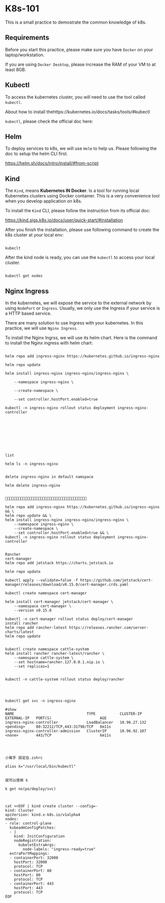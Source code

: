 # K8s-101



This is a small practice to demostrate the common knowledge of k8s.



## Requirements



Before you start this practice, please make sure you have `Docker` on your laptop/workstation.

If you are using `Docker Desktop`, please increase the RAM of your VM to at least 8GB.





## Kubectl



To access the kubernetes cluster, you will need to use the tool called `kubectl`.

About how to install thehttps://kubernetes.io/docs/tasks/tools/#kubectl

 `kubectl`, please check the official doc here:





## Helm



To deploy services to k8s, we will use `Helm` to help us. Please following the doc to setup the helm CLI first.

https://helm.sh/docs/intro/install/#from-script





## Kind



The `Kind`, means **Kubernetes IN Docker**. Is a tool for running local Kubernetes clusters using Docker container. This is a very convenience tool when you develop application on k8s.



To install the `Kind` CLI, please follow the instruction from its official doc:

https://kind.sigs.k8s.io/docs/user/quick-start/#installation



After you finish the installation, please use following command to create the k8s cluster at your local env:

```shell

kubeclt 

```



After the kind node is ready, you can use the `kubectl` to access your local cluster.

```shell

kubectl get nodes

```



## Nginx Ingress



In the kubernetes, we will expose the service to the external network by using `NodePort` or `Ingress`. Usually, we only use the Ingress if your service is a HTTP based service.

There are many solution to use Ingress with your kubernetes. In this practice, we will use `Nginx Ingress`.



To install the Nginx Ingrss, we will use its helm chart. Here is the command to install the Nginx ingress with helm chart:

```shell

helm repo add ingress-nginx https://kubernetes.github.io/ingress-nginx

helm repo update

helm install ingress-nginx ingress-nginx/ingress-nginx \

    --namespace ingress-nginx \

    --create-namespace \

    --set controller.hostPort.enabled=true

kubectl -n ingress-nginx rollout status deployment ingress-nginx-controller









list 

helm ls -n ingress-nginx


delete ingress-nginx in default namspace

helm delete ingress-nginx


🥰🥰🥰🥰🥰🥰🥰🥰🥰🥰🥰🥰🥰🥰🥰🥰🥰🥰🥰🥰🥰🥰🥰🥰🥰🥰🥰🥰🥰🥰🥰🥰🥰🥰🥰🥰🥰

helm repo add ingress-nginx https://kubernetes.github.io/ingress-nginx && \
helm repo update && \
helm install ingress-nginx ingress-nginx/ingress-nginx \
	--namespace ingress-nginx \
    --create-namespace \
    --set controller.hostPort.enabled=true && \
kubectl -n ingress-nginx rollout status deployment ingress-nginx-controller


Rancher
cert-manager
helm repo add jetstack https://charts.jetstack.io

helm repo update

kubectl apply --validate=false -f https://github.com/jetstack/cert-manager/releases/download/v0.15.0/cert-manager.crds.yaml

kubectl create namespace cert-manager

helm install cert-manager jetstack/cert-manager \
    --namespace cert-manager \
    --version v0.15.0

kubectl -n cert-manager rollout status deploy/cert-manager
install rancher
helm repo add rancher-latest https://releases.rancher.com/server-charts/latest
helm repo update


kubectl create namespace cattle-system
helm install rancher rancher-latest/rancher \
    --namespace cattle-system \
    --set hostname=rancher.127.0.0.1.nip.io \
    --set replicas=1


kubectl -n cattle-system rollout status deploy/rancher




kubectl get svc -n ingress-nginx

#show
NAME                                 TYPE           CLUSTER-IP     EXTERNAL-IP   PORT(S)                      AGE
ingress-nginx-controller             LoadBalancer   10.96.27.132   <pending>     80:32212/TCP,443:31798/TCP   6m11s
ingress-nginx-controller-admission   ClusterIP      10.96.92.107   <none>        443/TCP                      6m11s




小幫手 設定在.zshrc

alias k="/usr/local/bin/kubectl"


就可以使用 k

k get no(po/deploy/svc)



cat <<EOF | kind create cluster --config=-
kind: Cluster
apiVersion: kind.x-k8s.io/v1alpha4
nodes:
- role: control-plane
  kubeadmConfigPatches:
  - |
    kind: InitConfiguration
    nodeRegistration:
      kubeletExtraArgs:
        node-labels: "ingress-ready=true"
  extraPortMappings:
  - containerPort: 32000
    hostPort: 32000
    protocol: TCP
  - containerPort: 80
    hostPort: 80
    protocol: TCP
  - containerPort: 443
    hostPort: 443
    protocol: TCP
EOF

